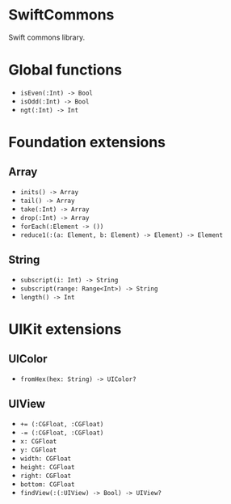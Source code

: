 # SwiftCommons
Swift commons library.

# Global functions
- `isEven(:Int) -> Bool`
- `isOdd(:Int) -> Bool`
- `ngt(:Int) -> Int`

# Foundation extensions

## Array
- `inits() -> Array`
- `tail() -> Array`
- `take(:Int) -> Array`
- `drop(:Int) -> Array`
- `forEach(:Element -> ())`
- `reduce1(:(a: Element, b: Element) -> Element) -> Element`

## String
- `subscript(i: Int) -> String`
- `subscript(range: Range<Int>) -> String`
- `length() -> Int`

# UIKit extensions

## UIColor
- `fromHex(hex: String) -> UIColor?`

## UIView
- `+= (:CGFloat, :CGFloat)`
- `-= (:CGFloat, :CGFloat)`
- `x: CGFloat`
- `y: CGFloat`
- `width: CGFloat`
- `height: CGFloat`
- `right: CGFloat`
- `bottom: CGFloat`
- `findView(:(:UIView) -> Bool) -> UIView?`
